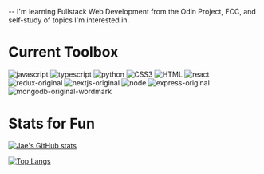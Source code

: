 -- I'm learning Fullstack Web Development from the Odin Project, FCC, and self-study of topics I'm interested in.


# Current Toolbox
![javascript](https://user-images.githubusercontent.com/105343665/179728140-a3cbef1f-1c85-47c5-af4d-4e5a2ead2d04.png)
![typescript](https://user-images.githubusercontent.com/105343665/179728136-2f21adf4-2c32-4a35-9ddd-e96ebb85d029.png)
![python](https://user-images.githubusercontent.com/105343665/179728793-e766c3ed-6a0c-414f-aa95-a08f88af9c1b.png)
![CSS3](https://user-images.githubusercontent.com/105343665/179729258-91fc2014-bdef-4baa-a102-8131f14b8f77.png)
![HTML](https://user-images.githubusercontent.com/105343665/179728158-51927444-4eb6-453a-9298-3d407d007ace.png)
![react](https://user-images.githubusercontent.com/105343665/179728163-4edfd222-e201-46e7-afef-1258e1380f21.png)
![redux-original](https://user-images.githubusercontent.com/105343665/233002398-acced6bb-1ccc-4018-8cd9-5538a97f04f6.svg)
![nextjs-original](https://user-images.githubusercontent.com/105343665/233002134-30e529c2-3fbc-43bb-a795-8e858c00eebf.svg)
![node](https://user-images.githubusercontent.com/105343665/179728147-fe7c17e5-c4dc-4e46-88ab-8c7c1690ff93.png)
![express-original](https://user-images.githubusercontent.com/105343665/233002091-24ab4b79-b084-481c-ada0-38ac57e2300c.svg)
![mongodb-original-wordmark](https://user-images.githubusercontent.com/105343665/233001899-68e09ee0-b1ba-4129-a1de-b9727d58041d.svg)

# Stats for Fun
[![Jae's GitHub stats](https://github-readme-stats.vercel.app/api?username=JaeGif&show_icons=true&theme=tokyonight)](https://github.com/JaeGif/github-readme-stats)

[![Top Langs](https://github-readme-stats.vercel.app/api/top-langs/?username=JaeGif&layout=compact)](https://github.com/JaeGif/github-readme-stats)

